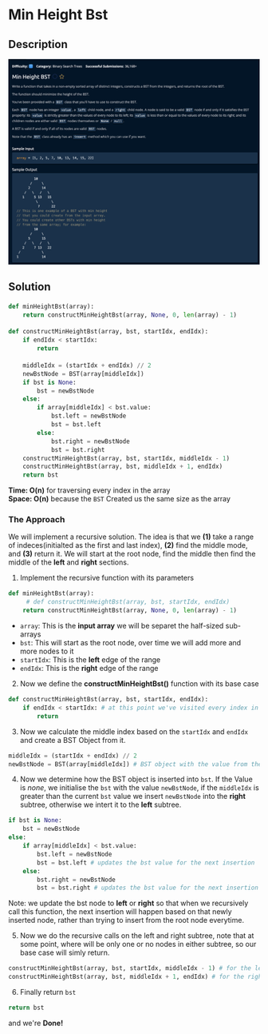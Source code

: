 # Min Height Bst

## Description

![description](./desc.png)

## Solution

```py
def minHeightBst(array):
    return constructMinHeightBst(array, None, 0, len(array) - 1)

def constructMinHeightBst(array, bst, startIdx, endIdx):
    if endIdx < startIdx:
        return

    middleIdx = (startIdx + endIdx) // 2
    newBstNode = BST(array[middleIdx])
    if bst is None:
        bst = newBstNode
    else:
        if array[middleIdx] < bst.value:
            bst.left = newBstNode
            bst = bst.left
        else:
            bst.right = newBstNode
            bst = bst.right
    constructMinHeightBst(array, bst, startIdx, middleIdx - 1)
    constructMinHeightBst(array, bst, middleIdx + 1, endIdx)
    return bst
```


**Time: O(n)** for traversing every index in the array<br/>
**Space: O(n)** because the `BST` Created us the same size as the array<br/>

### The Approach

We will implement a recursive solution. The idea is that we **(1)** take a range of indeces(initialted as the first and last index), **(2)** find the middle mode, and **(3)** return it. We will start at the root node, find the middle then find the middle of the **left** and **right** sections.

1. Implement the recursive function with its parameters
```py
def minHeightBst(array):
     # def constructMinHeightBst(array, bst, startIdx, endIdx)
    return constructMinHeightBst(array, None, 0, len(array) - 1)
```
- `array`: This is the **input array** we will be separet the half-sized sub-arrays
- `bst`: This will start as the root node, over time we will add more and more nodes to it
- `startIdx`: This is the **left** edge of the range
- `endIdx`: This is the **right** edge of the range

2. Now we define the **constructMinHeightBst()** function with its base case

```py
def constructMinHeightBst(array, bst, startIdx, endIdx):
    if endIdx < startIdx: # at this point we've visited every index in halfed-sub-array
        return
```

3. Now we calculate the middle index based on the `startIdx` and `endIdx` and create a BST Object from it.
```py
middleIdx = (startIdx + endIdx) // 2
newBstNode = BST(array[middleIdx]) # BST object with the value from the middle index
```

4. Now we determine how the BST object is inserted into `bst`. If the Value is *none*, we initialise the `bst` with the value `newBstNode`, if the `middleIdx` is greater than the current `bst` value we insert `newBstNode` into the **right** subtree, otherwise we intert it to the **left** subtree.
```py
if bst is None:
    bst = newBstNode
else:
    if array[middleIdx] < bst.value:
        bst.left = newBstNode
        bst = bst.left # updates the bst value for the next insertion
    else:
        bst.right = newBstNode
        bst = bst.right # updates the bst value for the next insertion
```

Note: we update the bst node to **left** or **right** so that when we recursively call this function, the next insertion will happen based on that newly inserted node, rather than trying to insert from the root node everytime.

5. Now we do the recursive calls on the left and right subtree, note that at some point, where will be only one or no nodes in either subtree, so our base case will simly return.
```py
constructMinHeightBst(array, bst, startIdx, middleIdx - 1) # for the left
constructMinHeightBst(array, bst, middleIdx + 1, endIdx) # for the right
```
6. Finally return `bst`
```py
return bst
```
and we're **Done!**
